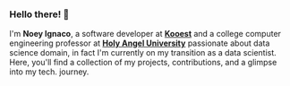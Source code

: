 ### Hello there! 👋

I'm **Noey Ignaco**, a software developer at **[Kooest](https://kooest.com/)** and a college computer engineering professor at **[Holy Angel University](https://www.hau.edu.ph/)** passionate about data science domain, in fact I'm currently on my transition as a data scientist. Here, you'll find a collection of my projects, contributions, and a glimpse into my tech. journey.
